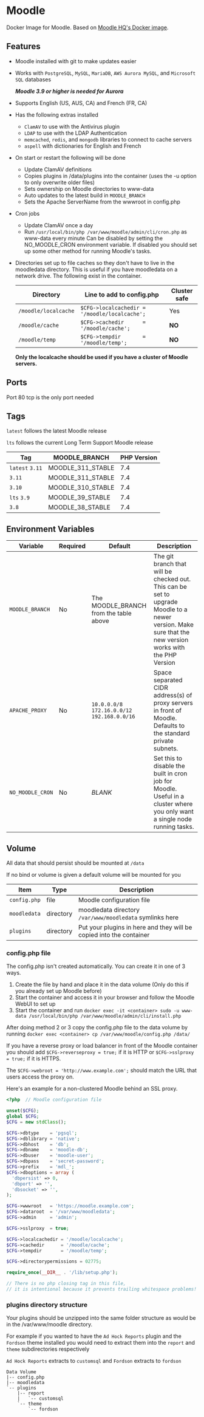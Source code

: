 # Moodle

Docker Image for Moodle. Based on [Moodle HQ's Docker image](https://github.com/moodlehq/moodle-php-apache).

## Features

* Moodle installed with git to make updates easier
* Works with `PostgreSQL`, `MySQL`, `MariaDB`, `AWS Aurora MySQL`, and `Microsoft SQL` databases
  
  ***Moodle 3.9 or higher is needed for Aurora***
* Supports English (US, AUS, CA) and French (FR, CA)
* Has the following extras installed
  * `ClamAV` to use with the Antivirus plugin
  * `LDAP` to use with the LDAP Authentication
  * `memcached`, `redis`, and `mongodb` libraries to connect to cache servers
  * `aspell` with dictionaries for English and French
* On start or restart the following will be done
  * Update ClamAV definitions
  * Copies plugins in /data/plugins into the container (uses the -u option to only overwrite older files)
  * Sets ownership on Moodle directories to www-data
  * Auto updates to the latest build in `MOODLE_BRANCH`
  * Sets the Apache ServerName from the wwwroot in config.php
* Cron jobs
  * Update ClamAV once a day
  * Run `/usr/local/bin/php /var/www/moodle/admin/cli/cron.php` as www-data every minute
    Can be disabled by setting the NO_MOODLE_CRON environment variable. If disabled you should set up some other method
    for running Moodle's tasks.
* Directories set up to file caches so they don't have to live in the moodledata directory.
  This is useful if you have moodledata on a network drive.
  The following exist in the container.
  
  Directory            | Line to add to config.php                    | Cluster safe
  -------------------- | --------------------------------------------- | ------------
  `/moodle/localcache` | `$CFG->localcachedir = '/moodle/localcache';` | Yes
  `/moodle/cache`      | `$CFG->cachedir      = '/moodle/cache';`      | **NO**
  `/moodle/temp`       | `$CFG->tempdir       = '/moodle/temp';`       | **NO**

  **Only the localcache should be used if you have a cluster of Moodle servers.**

## Ports
Port 80 tcp is the only port needed

## Tags

`latest` follows the latest Moodle release

`lts` follows the current Long Term Support Moodle release

Tag             | MOODLE_BRANCH     | PHP Version
--------------- | ----------------- | -----------
`latest` `3.11` | MOODLE_311_STABLE | 7.4
`3.11`          | MOODLE_311_STABLE | 7.4
`3.10`          | MOODLE_310_STABLE | 7.4
`lts` `3.9`     | MOODLE_39_STABLE  | 7.4
`3.8`           | MOODLE_38_STABLE  | 7.4

## Environment Variables
Variable         | Required | Default                                   | Description
---------------- | -------- | ----------------------------------------- | -----------
`MOODLE_BRANCH`  | No       | The MOODLE_BRANCH from the table above    | The git branch that will be checked out. This can be set to upgrade Moodle to a newer version. Make sure that the new version works with the PHP Version 
`APACHE_PROXY`   | No       | `10.0.0.0/8 172.16.0.0/12 192.168.0.0/16` | Space separated CIDR address(s) of proxy servers in front of Moodle. Defaults to the standard private subnets.
`NO_MOODLE_CRON` | No       | *BLANK*                                   | Set this to disable the built in cron job for Moodle. Useful in a cluster where you only want a single node running tasks.

## Volume

All data that should persist should be mounted at `/data`

If no bind or volume is given a default volume will be mounted for you

Item         | Type      | Description
------------ | --------- | -----------
`config.php` | file      | Moodle configuration file
`moodledata` | directory | moodledata directory `/var/www/moodledata` symlinks here
`plugins`    | directory | Put your plugins in here and they will be copied into the container

### config.php file

The config.php isn't created automatically. You can create it in one of 3 ways.
1. Create the file by hand and place it in the data volume (Only do this if you already set up Moodle before)
2. Start the container and access it in your browser and follow the Moodle WebUI to set up
3. Start the container and run
   `docker exec -it <container> sudo -u www-data /usr/local/bin/php /var/www/moodle/admin/cli/install.php`

After doing method 2 or 3 copy the config.php file to the data volume by running
`docker exec <container> cp /var/www/moodle/config.php /data/`

If you have a reverse proxy or load balancer in front of the Moodle container you should add
`$CFG->reverseproxy = true;` if it is HTTP or `$CFG->sslproxy = true;` if it is HTTPS.

The `$CFG->webroot = 'http://www.example.com';` should match the URL that users access the proxy on.

Here's an example for a non-clustered Moodle behind an SSL proxy.

```php
<?php  // Moodle configuration file

unset($CFG);
global $CFG;
$CFG = new stdClass();

$CFG->dbtype    = 'pgsql';
$CFG->dblibrary = 'native';
$CFG->dbhost    = 'db';
$CFG->dbname    = 'moodle-db';
$CFG->dbuser    = 'moodle-user';
$CFG->dbpass    = 'secret-password';
$CFG->prefix    = 'mdl_';
$CFG->dboptions = array (
  'dbpersist' => 0,
  'dbport' => '',
  'dbsocket' => '',
);

$CFG->wwwroot   = 'https://moodle.example.com';
$CFG->dataroot  = '/var/www/moodledata';
$CFG->admin     = 'admin';

$CFG->sslproxy  = true;

$CFG->localcachedir = '/moodle/localcache';
$CFG->cachedir      = '/moodle/cache';
$CFG->tempdir       = '/moodle/temp';

$CFG->directorypermissions = 02775;

require_once(__DIR__ . '/lib/setup.php');

// There is no php closing tag in this file,
// it is intentional because it prevents trailing whitespace problems!

```

### plugins directory structure

Your plugins should be unzipped into the same folder structure as would be in the /var/www/moodle directory.

For example if you wanted to have the `Ad Hock Reports` plugin and the `Fordson` theme installed
you would need to extract them into the `report` and `theme` subdirectories respectively

`Ad Hock Reports` extracts to `customsql` and `Fordson` extracts to `fordson`

```text
Data Volume
|-- config.php
|-- moodledata
`-- plugins
    |-- report
    |   `-- customsql
    `-- theme
        `-- fordson
```